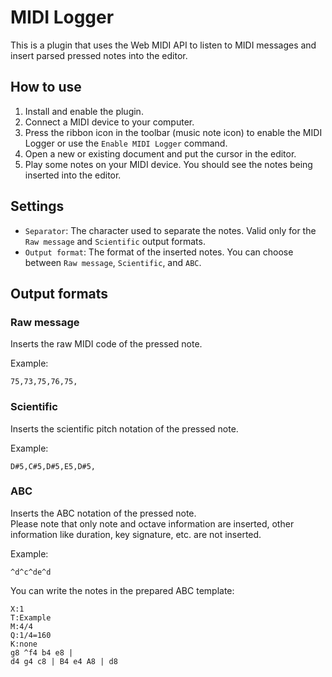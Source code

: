 # MIDI Logger

This is a plugin that uses the Web MIDI API to listen to MIDI messages and insert parsed pressed notes into the editor.

## How to use

1. Install and enable the plugin.
2. Connect a MIDI device to your computer.
3. Press the ribbon icon in the toolbar (music note icon) to enable the MIDI Logger or use the `Enable MIDI Logger` command.
4. Open a new or existing document and put the cursor in the editor.
5. Play some notes on your MIDI device. You should see the notes being inserted into the editor.

## Settings

- `Separator`: The character used to separate the notes. Valid only for the `Raw message` and `Scientific` output formats.  
- `Output format`: The format of the inserted notes. You can choose between `Raw message`, `Scientific`, and `ABC`.  

## Output formats

### Raw message

Inserts the raw MIDI code of the pressed note.

Example:
```
75,73,75,76,75,
```

### Scientific

Inserts the scientific pitch notation of the pressed note.

Example:
```
D#5,C#5,D#5,E5,D#5,
```

### ABC

Inserts the ABC notation of the pressed note.  
Please note that only note and octave information are inserted, other information like duration, key signature, etc. are not inserted. 

Example:
```
^d^c^de^d 
```

You can write the notes in the prepared ABC template:

```music-abc
X:1
T:Example
M:4/4
Q:1/4=160
K:none
g8 ^f4 b4 e8 |
d4 g4 c8 | B4 e4 A8 | d8
```
